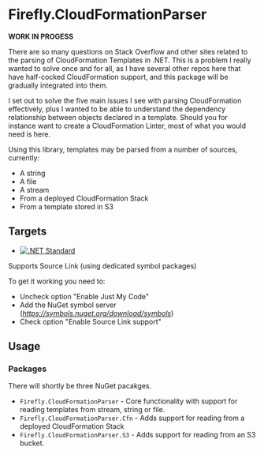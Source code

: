 # Firefly.CloudFormationParser

**WORK IN PROGESS**

There are so many questions on Stack Overflow and other sites related to the parsing of CloudFormation Templates in .NET. This is a problem I really wanted to solve once and for all, as I have several other repos here that have half-cocked CloudFormation support, and this package will be gradually integrated into them.

I set out to solve the five main issues I see with parsing CloudFormation effectively, plus I wanted to be able to understand the dependency relationship between objects declared in a template. Should you for instance want to create a CloudFormation Linter, most of what you would need is here.

Using this library, templates may be parsed from a number of sources, currently:

* A string
* A file
* A stream
* From a deployed CloudFormation Stack
* From a template stored in S3

## Targets

- [![.NET Standard](https://img.shields.io/badge/.NET%20Standard-%3E%3D%202.0-blue.svg)](#)

Supports Source Link (using dedicated symbol packages)

To get it working you need to:
- Uncheck option "Enable Just My Code"
- Add the NuGet symbol server (*https://symbols.nuget.org/download/symbols*)
- Check option "Enable Source Link support"


## Usage

### Packages

There will shortly be three NuGet pacakges.

* `Firefly.CloudFormationParser` - Core functionality with support for reading templates from stream, string or file.
* `Firefly.CloudFormationParser.Cfn` - Adds support for reading from a deployed CloudFormation Stack
* `Firefly.CloudFormationParser.S3` - Adds support for reading from an S3 bucket.
